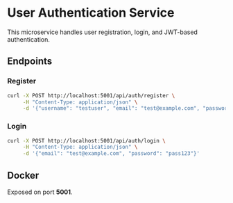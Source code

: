 # User Authentication Service

This microservice handles user registration, login, and JWT-based authentication.

## Endpoints

### Register
```bash
curl -X POST http://localhost:5001/api/auth/register \
     -H "Content-Type: application/json" \
     -d '{"username": "testuser", "email": "test@example.com", "password": "pass123"}'
```

### Login
```bash
curl -X POST http://localhost:5001/api/auth/login \
     -H "Content-Type: application/json" \
     -d '{"email": "test@example.com", "password": "pass123"}'
```

## Docker
Exposed on port **5001**.
